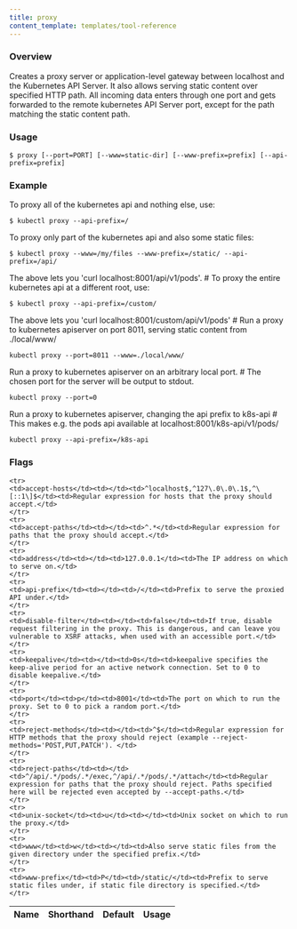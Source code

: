 ```yaml
---
title: proxy
content_template: templates/tool-reference
---
```


### Overview
Creates a proxy server or application-level gateway between localhost and the Kubernetes API Server. It also allows serving static content over specified HTTP path. All incoming data enters through one port and gets forwarded to the remote kubernetes API Server port, except for the path matching the static content path.

### Usage

`$ proxy [--port=PORT] [--www=static-dir] [--www-prefix=prefix] [--api-prefix=prefix]`


### Example

 To proxy all of the kubernetes api and nothing else, use:

```shell
$ kubectl proxy --api-prefix=/
```

 To proxy only part of the kubernetes api and also some static files:

```shell
$ kubectl proxy --www=/my/files --www-prefix=/static/ --api-prefix=/api/
```

 The above lets you 'curl localhost:8001/api/v1/pods'. # To proxy the entire kubernetes api at a different root, use:

```shell
$ kubectl proxy --api-prefix=/custom/
```

 The above lets you 'curl localhost:8001/custom/api/v1/pods' # Run a proxy to kubernetes apiserver on port 8011, serving static content from ./local/www/

```shell
kubectl proxy --port=8011 --www=./local/www/
```

 Run a proxy to kubernetes apiserver on an arbitrary local port. # The chosen port for the server will be output to stdout.

```shell
kubectl proxy --port=0
```

 Run a proxy to kubernetes apiserver, changing the api prefix to k8s-api # This makes e.g. the pods api available at localhost:8001/k8s-api/v1/pods/

```shell
kubectl proxy --api-prefix=/k8s-api
```




### Flags

<div class="table-responsive"><table class="table table-bordered">
<thead class="thead-light">
<tr>
            <th>Name</th>
            <th>Shorthand</th>
            <th>Default</th>
            <th>Usage</th>
        </tr>
    </thead>
    <tbody>
    
    <tr>
    <td>accept-hosts</td><td></td><td>^localhost$,^127\.0\.0\.1$,^\[::1\]$</td><td>Regular expression for hosts that the proxy should accept.</td>
    </tr>
    <tr>
    <td>accept-paths</td><td></td><td>^.*</td><td>Regular expression for paths that the proxy should accept.</td>
    </tr>
    <tr>
    <td>address</td><td></td><td>127.0.0.1</td><td>The IP address on which to serve on.</td>
    </tr>
    <tr>
    <td>api-prefix</td><td></td><td>/</td><td>Prefix to serve the proxied API under.</td>
    </tr>
    <tr>
    <td>disable-filter</td><td></td><td>false</td><td>If true, disable request filtering in the proxy. This is dangerous, and can leave you vulnerable to XSRF attacks, when used with an accessible port.</td>
    </tr>
    <tr>
    <td>keepalive</td><td></td><td>0s</td><td>keepalive specifies the keep-alive period for an active network connection. Set to 0 to disable keepalive.</td>
    </tr>
    <tr>
    <td>port</td><td>p</td><td>8001</td><td>The port on which to run the proxy. Set to 0 to pick a random port.</td>
    </tr>
    <tr>
    <td>reject-methods</td><td></td><td>^$</td><td>Regular expression for HTTP methods that the proxy should reject (example --reject-methods='POST,PUT,PATCH'). </td>
    </tr>
    <tr>
    <td>reject-paths</td><td></td><td>^/api/.*/pods/.*/exec,^/api/.*/pods/.*/attach</td><td>Regular expression for paths that the proxy should reject. Paths specified here will be rejected even accepted by --accept-paths.</td>
    </tr>
    <tr>
    <td>unix-socket</td><td>u</td><td></td><td>Unix socket on which to run the proxy.</td>
    </tr>
    <tr>
    <td>www</td><td>w</td><td></td><td>Also serve static files from the given directory under the specified prefix.</td>
    </tr>
    <tr>
    <td>www-prefix</td><td>P</td><td>/static/</td><td>Prefix to serve static files under, if static file directory is specified.</td>
    </tr>
</tbody>
</table></div>



